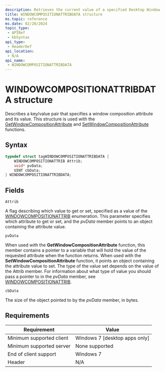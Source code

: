 ```yaml
---
description: Retrieves the current value of a specified Desktop Window Manager (DWM) attribute applied to a window.
title: WINDOWCOMPOSITIONATTRIBDATA structure
ms.topic: reference
ms.date: 02/20/2024
topic_type:
 - APIRef
 - kbSyntax
api_type:
 - HeaderDef
api_location:
 - N/A
api_name:
 - WINDOWCOMPOSITIONATTRIBDATA
---
```


# WINDOWCOMPOSITIONATTRIBDATA structure

Describes a key/value pair that specifies a window composition attribute and its value. This structure is used with the [GetWindowCompositionAttribute](getwindowcompositionattribute.md) and [SetWindowCompositionAttribute](setwindowcompositionattribute.md) functions.

## Syntax

```C++
typedef struct tagWINDOWCOMPOSITIONATTRIBDATA {
    WINDOWCOMPOSITIONATTRIB Attrib;
    void* pvData;
    UINT cbData;
} WINDOWCOMPOSITIONATTRIBDATA;
```

## Fields

`Attrib`

A flag describing which value to get or set, specified as a value of the [WINDOWCOMPOSITIONATTRIB](windowcompositionattrib.md) enumeration. This parameter specifies which attribute to get or set, and the *pvData* member points to an object containing the attribute value.

`pvData`

When used with the **GetWindowCompositionAttribute** function, this member contains a pointer to a variable that will hold the value of the requested attribute when the function returns. When used with the **SetWindowCompositionAttribute** function, it points an object containing the attribute value to set. The type of the value set depends on the value of the Attrib member. For information about what type of value you should pass a pointer to in the *pvData* member, see [WINDOWCOMPOSITIONATTRIB](windowcompositionattrib.md).

`cbData`

The size of the object pointed to by the *pvData* member, in bytes.

## Requirements

| Requirement | Value |
|-|-|
| Minimum supported client | Windows 7 \[desktop apps only\] |
| Minimum supported server | None supported |
| End of client support | Windows 7 |
| Header | N/A |

